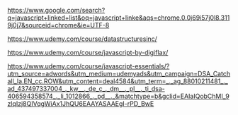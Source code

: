 https://www.google.com/search?q=javascript+linked+list&oq=javascript+linke&aqs=chrome.0.0j69i57j0l8.3119j0j7&sourceid=chrome&ie=UTF-8


https://www.udemy.com/course/datastructuresinc/


https://www.udemy.com/course/javascript-by-digiflax/

https://www.udemy.com/course/javascript-essentials/?utm_source=adwords&utm_medium=udemyads&utm_campaign=DSA_Catchall_la.EN_cc.ROW&utm_content=deal4584&utm_term=_._ag_88010211481_._ad_437497337004_._kw__._de_c_._dm__._pl__._ti_dsa-406594358574_._li_1012866_._pd__._&matchtype=b&gclid=EAIaIQobChMI_9zlqIzj8QIVqgWiAx1JhQU6EAAYASAAEgI-rPD_BwE
